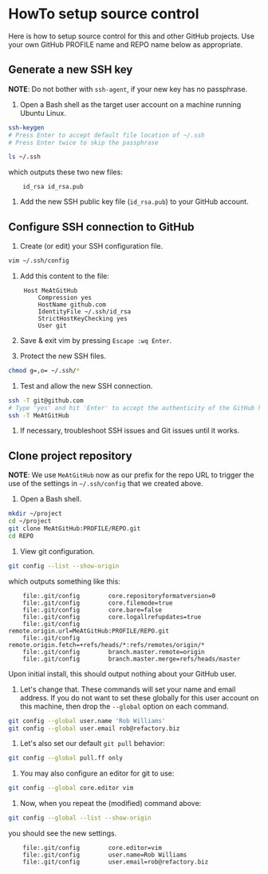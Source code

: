 # HowTo setup source control
Here is how to setup source control for this and other GitHub projects.
Use your own GitHub PROFILE name and REPO name below as appropriate.

## Generate a new SSH key
**NOTE**:  Do not bother with `ssh-agent`, if your new key has no passphrase.

1. Open a Bash shell as the target user account on a machine running Ubuntu Linux.

~~~ bash
ssh-keygen
# Press Enter to accept default file location of ~/.ssh
# Press Enter twice to skip the passphrase

ls ~/.ssh
~~~

   which outputs these two new files:

        id_rsa id_rsa.pub

1. Add the new SSH public key file (`id_rsa.pub`) to your GitHub account.

## Configure SSH connection to GitHub

1. Create (or edit) your SSH configuration file.

~~~ bash
vim ~/.ssh/config
~~~

1. Add this content to the file:

        Host MeAtGitHub
            Compression yes
            HostName github.com
            IdentityFile ~/.ssh/id_rsa
            StrictHostKeyChecking yes
            User git

1. Save & exit vim by pressing `Escape :wq Enter`.
1. Protect the new SSH files.

~~~ bash
chmod g=,o= ~/.ssh/*
~~~

1. Test and allow the new SSH connection.

~~~ bash
ssh -T git@github.com
# Type 'yes' and hit 'Enter' to accept the authenticity of the GitHub host machine.
ssh -T MeAtGitHub
~~~

1. If necessary, troubleshoot SSH issues and Git issues until it works.

## Clone project repository
**NOTE**: We use `MeAtGitHub` now as our prefix for the repo URL to trigger the
use of the settings in `~/.ssh/config` that we created above.

1. Open a Bash shell.

~~~ bash
mkdir ~/project
cd ~/project
git clone MeAtGitHub:PROFILE/REPO.git
cd REPO
~~~

1. View git configuration.

~~~ bash
git config --list --show-origin
~~~

   which outputs something like this:

        file:.git/config        core.repositoryformatversion=0
        file:.git/config        core.filemode=true
        file:.git/config        core.bare=false
        file:.git/config        core.logallrefupdates=true
        file:.git/config        remote.origin.url=MeAtGitHub:PROFILE/REPO.git
        file:.git/config        remote.origin.fetch=+refs/heads/*:refs/remotes/origin/*
        file:.git/config        branch.master.remote=origin
        file:.git/config        branch.master.merge=refs/heads/master

   Upon initial install, this should output nothing about your GitHub user.

1. Let's change that.
   These commands will set
   your name and email address.
   If you do not want
   to set these globally
   for this user account on this machine,
   then drop the `--global` option
   on each command.

~~~ bash
git config --global user.name 'Rob Williams'
git config --global user.email rob@refactory.biz
~~~

1. Let's also set our default `git pull` behavior:

~~~ bash
git config --global pull.ff only
~~~

1. You may also configure an editor for git to use:

~~~ bash
git config --global core.editor vim
~~~

1. Now, when you repeat the (modified) command above:

~~~ bash
git config --global --list --show-origin
~~~

   you should see the new settings.

        file:.git/config        core.editor=vim
        file:.git/config        user.name=Rob Williams
        file:.git/config        user.email=rob@refactory.biz

[activate]:    ./HowTo-activate_this_project.md "HowTo activate this project"
[application]: ./HowTo-execute_application.md "HowTo execute application"
[clone]:       ./HowTo-setup-source_control.md "HowTo setup source control"
[initiation]:  ./project_initiation.md "How Rob initiated the project repository"
[test]:        ./HowTo-test.md "HowTo test"
[venv]:        ./HowTo-setup-Python_virtual_environment.md "HowTo setup Python virtual environment"
[workstation]: ./HowTo-setup-workstation.md "HowTo setup workstation"

